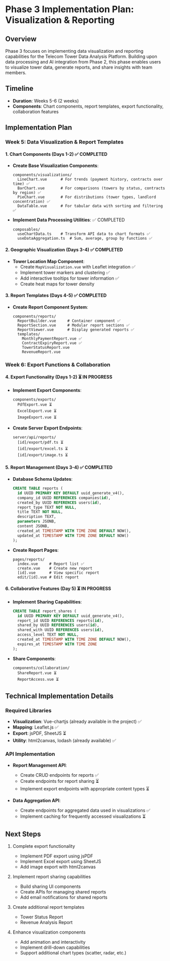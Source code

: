 # Phase 3 Implementation Plan: Visualization & Reporting

## Overview

Phase 3 focuses on implementing data visualization and reporting capabilities for the Telecom Tower Data Analysis Platform. Building upon data processing and AI integration from Phase 2, this phase enables users to visualize tower data, generate reports, and share insights with team members.

## Timeline

- **Duration**: Weeks 5-6 (2 weeks)
- **Components**: Chart components, report templates, export functionality, collaboration features

## Implementation Plan

### Week 5: Data Visualization & Report Templates

#### 1. Chart Components (Days 1-2) ✅ COMPLETED

- **Create Base Visualization Components**:
  ```
  components/visualizations/
    LineChart.vue      # For trends (payment history, contracts over time) ✅
    BarChart.vue       # For comparisons (towers by status, contracts by region) ✅
    PieChart.vue       # For distributions (tower types, landlord concentration) ✅
    DataTable.vue      # For tabular data with sorting and filtering ✅
  ```

- **Implement Data Processing Utilities**: ✅ COMPLETED
  ```
  composables/
    useChartData.ts    # Transform API data to chart formats ✅
    useDataAggregation.ts  # Sum, average, group by functions ✅
  ```

#### 2. Geographic Visualization (Days 3-4) ✅ COMPLETED

- **Tower Location Map Component**:
  - Create `MapVisualization.vue` with Leaflet integration ✅
  - Implement tower markers and clustering ✅
  - Add interactive tooltips for tower information ✅
  - Create heat maps for tower density

#### 3. Report Templates (Days 4-5) ✅ COMPLETED

- **Create Report Component System**:
  ```
  components/reports/
    ReportBuilder.vue     # Container component ✅
    ReportSection.vue     # Modular report sections ✅
    ReportViewer.vue      # Display generated reports ✅
    templates/
      MonthlyPaymentReport.vue ✅
      ContractExpiryReport.vue ✅
      TowerStatusReport.vue
      RevenueReport.vue
  ```

### Week 6: Export Functions & Collaboration

#### 4. Export Functionality (Days 1-2) ⏳ IN PROGRESS

- **Implement Export Components**:
  ```
  components/exports/
    PdfExport.vue ⏳
    ExcelExport.vue ⏳
    ImageExport.vue ⏳
  ```
  
- **Create Server Export Endpoints**:
  ```
  server/api/reports/
    [id]/export/pdf.ts ⏳
    [id]/export/excel.ts ⏳
    [id]/export/image.ts ⏳
  ```

#### 5. Report Management (Days 3-4) ✅ COMPLETED

- **Database Schema Updates**:
  ```sql
  CREATE TABLE reports (
    id UUID PRIMARY KEY DEFAULT uuid_generate_v4(),
    company_id UUID REFERENCES companies(id),
    created_by UUID REFERENCES users(id),
    report_type TEXT NOT NULL,
    title TEXT NOT NULL,
    description TEXT,
    parameters JSONB,
    content JSONB,
    created_at TIMESTAMP WITH TIME ZONE DEFAULT NOW(),
    updated_at TIMESTAMP WITH TIME ZONE DEFAULT NOW()
  );
  ```

- **Create Report Pages**:
  ```
  pages/reports/
    index.vue     # Report list ✅
    create.vue    # Create new report
    [id].vue      # View specific report
    edit/[id].vue # Edit report
  ```

#### 6. Collaborative Features (Day 5) ⏳ IN PROGRESS

- **Implement Sharing Capabilities**:
  ```sql
  CREATE TABLE report_shares (
    id UUID PRIMARY KEY DEFAULT uuid_generate_v4(),
    report_id UUID REFERENCES reports(id),
    shared_by UUID REFERENCES users(id),
    shared_with UUID REFERENCES users(id),
    access_level TEXT NOT NULL,
    created_at TIMESTAMP WITH TIME ZONE DEFAULT NOW(),
    expires_at TIMESTAMP WITH TIME ZONE
  );
  ```

- **Share Components**:
  ```
  components/collaboration/
    ShareReport.vue ⏳
    ReportAccess.vue ⏳
  ```

## Technical Implementation Details

### Required Libraries

- **Visualization**: Vue-chartjs (already available in the project) ✅
- **Mapping**: Leaflet.js ✅
- **Export**: jsPDF, SheetJS ⏳
- **Utility**: html2canvas, lodash (already available) ✅

### API Implementation

- **Report Management API**:
  - Create CRUD endpoints for reports ✅
  - Create endpoints for report sharing ⏳
  - Implement export endpoints with appropriate content types ⏳

- **Data Aggregation API**:
  - Create endpoints for aggregated data used in visualizations ✅
  - Implement caching for frequently accessed visualizations ⏳

## Next Steps

1. Complete export functionality
   - Implement PDF export using jsPDF
   - Implement Excel export using SheetJS
   - Add image export with html2canvas

2. Implement report sharing capabilities
   - Build sharing UI components
   - Create APIs for managing shared reports
   - Add email notifications for shared reports

3. Create additional report templates
   - Tower Status Report
   - Revenue Analysis Report

4. Enhance visualization components
   - Add animation and interactivity
   - Implement drill-down capabilities
   - Support additional chart types (scatter, radar, etc.)